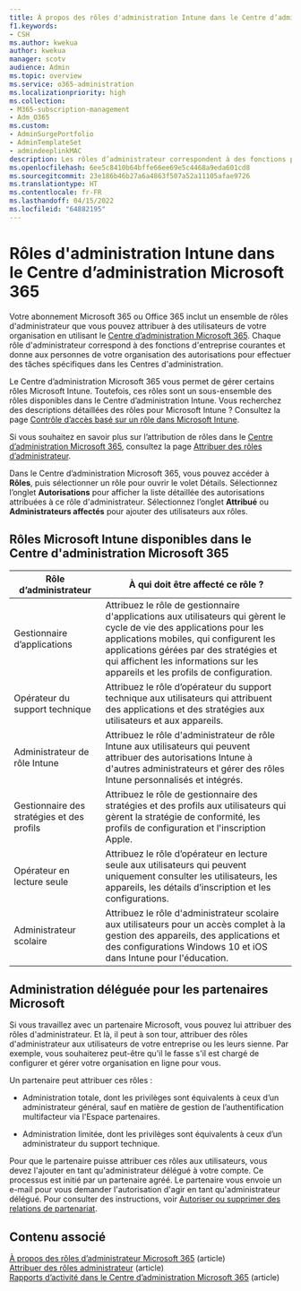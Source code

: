 ```yaml
---
title: À propos des rôles d'administration Intune dans le Centre d’administration Microsoft 365
f1.keywords:
- CSH
ms.author: kwekua
author: kwekua
manager: scotv
audience: Admin
ms.topic: overview
ms.service: o365-administration
ms.localizationpriority: high
ms.collection:
- M365-subscription-management
- Adm_O365
ms.custom:
- AdminSurgePortfolio
- AdminTemplateSet
- admindeeplinkMAC
description: Les rôles d’administrateur correspondent à des fonctions professionnelles et accordent l'autorisation d'effectuer des tâches spécifiques dans le centre d’administration. Par exemple, l’administrateur du service ouvre les tickets de support avec Microsoft.
ms.openlocfilehash: 6ee5c8410b64bffe66ee69e5c4468a9eda601cd8
ms.sourcegitcommit: 23e186b46b27a6a4863f507a52a11105afae9726
ms.translationtype: HT
ms.contentlocale: fr-FR
ms.lasthandoff: 04/15/2022
ms.locfileid: "64882195"
---
```

# <a name="intune-admin-roles-in-the-microsoft-365-admin-center"></a>Rôles d'administration Intune dans le Centre d’administration Microsoft 365

Votre abonnement Microsoft 365 ou Office 365 inclut un ensemble de rôles d'administrateur que vous pouvez attribuer à des utilisateurs de votre organisation en utilisant le <a href="https://go.microsoft.com/fwlink/p/?linkid=2024339" target="_blank">Centre d’administration Microsoft 365</a>. Chaque rôle d'administrateur correspond à des fonctions d'entreprise courantes et donne aux personnes de votre organisation des autorisations pour effectuer des tâches spécifiques dans les Centres d'administration.

Le Centre d’administration Microsoft 365 vous permet de gérer certains rôles Microsoft Intune. Toutefois, ces rôles sont un sous-ensemble des rôles disponibles dans le Centre d’administration Intune. Vous recherchez des descriptions détaillées des rôles pour Microsoft Intune ? Consultez la page [Contrôle d’accès basé sur un rôle dans Microsoft Intune](/mem/intune/fundamentals/role-based-access-control).

Si vous souhaitez en savoir plus sur l’attribution de rôles dans le <a href="https://go.microsoft.com/fwlink/p/?linkid=2097861" target="_blank">Centre d’administration Microsoft 365</a>, consultez la page [Attribuer des rôles d’administrateur](assign-admin-roles.md).

Dans le Centre d’administration Microsoft 365, vous pouvez accéder à **Rôles**, puis sélectionner un rôle pour ouvrir le volet Détails. Sélectionnez l’onglet **Autorisations** pour afficher la liste détaillée des autorisations attribuées à ce rôle d'administrateur. Sélectionnez l’onglet **Attribué** ou **Administrateurs affectés** pour ajouter des utilisateurs aux rôles.

## <a name="microsoft-intune-roles-available-in-the-microsoft-365-admin-center"></a>Rôles Microsoft Intune disponibles dans le Centre d'administration Microsoft 365

|Rôle d’administrateur     |À qui doit être affecté ce rôle ?  |
|---------|---------|
|Gestionnaire d’applications     |   Attribuez le rôle de gestionnaire d'applications aux utilisateurs qui gèrent le cycle de vie des applications pour les applications mobiles, qui configurent les applications gérées par des stratégies et qui affichent les informations sur les appareils et les profils de configuration.  |
|Opérateur du support technique     |   Attribuez le rôle d’opérateur du support technique aux utilisateurs qui attribuent des applications et des stratégies aux utilisateurs et aux appareils. |
|Administrateur de rôle Intune    |   Attribuez le rôle d'administrateur de rôle Intune aux utilisateurs qui peuvent attribuer des autorisations Intune à d'autres administrateurs et gérer des rôles Intune personnalisés et intégrés.   |
|Gestionnaire des stratégies et des profils     |   Attribuez le rôle de gestionnaire des stratégies et des profils aux utilisateurs qui gèrent la stratégie de conformité, les profils de configuration et l'inscription Apple.   |
|Opérateur en lecture seule     |   Attribuez le rôle d’opérateur en lecture seule aux utilisateurs qui peuvent uniquement consulter les utilisateurs, les appareils, les détails d’inscription et les configurations.   |
|Administrateur scolaire     |   Attribuez le rôle d'administrateur scolaire aux utilisateurs pour un accès complet à la gestion des appareils, des applications et des configurations Windows 10 et iOS dans Intune pour l'éducation.   |

## <a name="delegated-administration-for-microsoft-partners"></a>Administration déléguée pour les partenaires Microsoft

Si vous travaillez avec un partenaire Microsoft, vous pouvez lui attribuer des rôles d'administrateur. Et là, il peut à son tour, attribuer des rôles d'administrateur aux utilisateurs de votre entreprise ou les leurs sienne. Par exemple, vous souhaiterez peut-être qu'il le fasse s'il est chargé de configurer et gérer votre organisation en ligne pour vous.
  
Un partenaire peut attribuer ces rôles : 
  
- Administration totale, dont les privilèges sont équivalents à ceux d’un administrateur général, sauf en matière de gestion de l’authentification multifacteur via l'Espace partenaires.

- Administration limitée, dont les privilèges sont équivalents à ceux d’un administrateur du support technique.

Pour que le partenaire puisse attribuer ces rôles aux utilisateurs, vous devez l'ajouter en tant qu'administrateur délégué à votre compte. Ce processus est initié par un partenaire agréé. Le partenaire vous envoie un e-mail pour vous demander l'autorisation d'agir en tant qu'administrateur délégué. Pour consulter des instructions, voir [Autoriser ou supprimer des relations de partenariat](../misc/add-partner.md).
  
## <a name="related-content"></a>Contenu associé

[À propos des rôles d’administrateur Microsoft 365](about-admin-roles.md) (article)\
[Attribuer des rôles administrateur](assign-admin-roles.md) (article)\
[Rapports d’activité dans le Centre d’administration Microsoft 365](../activity-reports/activity-reports.md) (article)
